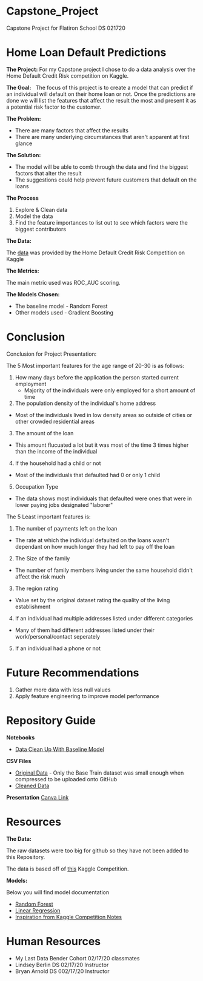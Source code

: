 # Capstone_Project
Capstone Project for Flatiron School DS 021720

# Home Loan Default Predictions

**The Project:**
  For my Capstone project I chose to do a data analysis over the Home Default Credit Risk competition on Kaggle.

**The Goal:**
  The focus of this project is to create a model that can predict if an individual will default on their home loan or not. Once the predictions are done we will list the features that affect the result the most and present it as a potential risk factor to the customer.

**The Problem:**
* There are many factors that affect the results
* There are many underlying circumstances that aren't apparent at first glance

**The Solution:**
* The model will be able to comb through the data and find the biggest factors that alter the result
* The suggestions could help prevent future customers that default on the loans

**The Process**

1. Explore & Clean data 
2. Model the data
3. Find the feature importances to list out to see which factors were the biggest contributors

**The Data:** 

The [data](https://www.kaggle.com/c/home-credit-default-risk/overview) was provided by the Home Default Credit Risk Competition on Kaggle

**The Metrics:** 

The main metric used was ROC_AUC scoring.

**The Models Chosen:**
* The baseline model - Random Forest
* Other models used - Gradient Boosting

# Conclusion
Conclusion for Project Presentation:

The 5 Most important features for the age range of 20-30 is as follows:

1. How many days before the application the person started current employment
    * Majority of the individuals were only employed for a short amount of time
2. The population density of the individual's home address
  * Most of the individuals lived in low density areas so outside of cities or other crowded residential areas
3. The amount of the loan
  * This amount flucuated a lot but it was most of the time 3 times higher than the income of the individual
4. If the household had a child or not
  * Most of the individuals that defaulted had 0 or only 1 child
5. Occupation Type
  * The data shows most individuals that defaulted were ones that were in lower paying jobs designated "laborer"
    
The 5 Least important features is:

1. The number of payments left on the loan
  * The rate at which the individual defaulted on the loans wasn't dependant on how much longer they had left to pay off the loan
2. The Size of the family
  * The number of family members living under the same household didn't affect the risk much
3. The region rating
  * Value set by the original dataset rating the quality of the living establishment
4. If an individual had multiple addresses listed under different categories
  * Many of them had different addresses listed under their work/personal/contact seperately
5. If an individual had a phone or not

# Future Recommendations
1. Gather more data with less null values
2. Apply feature engineering to improve model performance

# Repository Guide

**Notebooks**
* [Data Clean Up With Baseline Model](https://github.com/Tyasuoka/Capstone_Project/blob/master/Jupyter_Notebooks/Modeling.ipynb)

**CSV Files**
* [Original Data](https://github.com/Tyasuoka/Capstone_Project/blob/master/CSVs/Base_Train.csv.zip) - Only the Base Train dataset was small enough when compressed to be uploaded onto GitHub
* [Cleaned Data](https://github.com/Tyasuoka/Capstone_Project/blob/master/CSVs/Model_Ready_Data.csv.zip)

**Presentation**
[Canva Link]()

# Resources

**The Data:**

The raw datasets were too big for github so they have not been added to this Repository.

The data is based off of [this](https://www.kaggle.com/c/home-credit-default-risk/overview) Kaggle Competition.

**Models:**

Below you will find model documentation

* [Random Forest](https://scikit-learn.org/stable/modules/generated/sklearn.ensemble.RandomForestClassifier.html)
* [Linear Regression](https://scikit-learn.org/stable/modules/generated/sklearn.linear_model.LogisticRegression.html)
* [Inspiration from Kaggle Competition Notes](https://www.kaggle.com/willkoehrsen/start-here-a-gentle-introduction)
 
# Human Resources
* My Last Data Bender Cohort 02/17/20 classmates
* Lindsey Berlin DS 02/17/20 Instructor 
* Bryan Arnold DS 002/17/20 Instructor
